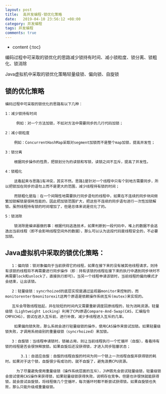 ```yaml
---
layout: post
title:  高并发编程-锁优化策略
date:   2019-04-10 23:56:12 +08:00
category: 并发编程
tags: 并发编程
comments: true
---
```


* content
{:toc}




编码过程中可采取的锁优化的思路减少锁持有时间、减小锁粒度、锁分离、锁粗化、锁消除

Java虚拟机中采取的锁优化策略轻量级锁、偏向锁、自旋锁













## 锁的优化策略

    编码过程中可采取的锁优化的思路有以下几种：

    1：减少锁持有时间

         例如：对一个方法加锁，不如对方法中需要同步的几行代码加锁；

    2：减小锁粒度

        例如：ConcurrentHashMap采取对segment加锁而不是整个map加锁，提高并发性；

    3：锁分离

        根据同步操作的性质，把锁划分为的读锁和写锁，读锁之间不互斥，提高了并发性。

    4：锁粗化

        这看起来与思路1有冲突，其实不然。思路1是针对一个线程中只有个别地方需要同步，所以把锁加在同步的语句上而不是更大的范围，减少线程持有锁的时间；

        而锁粗化是指：在一个间隔性地需要执行同步语句的线程中，如果在不连续的同步块间频繁加锁解锁是很耗性能的，因此把加锁范围扩大，把这些不连续的同步语句进行一次性加锁解锁。虽然线程持有锁的时间增加了，但是总体来说是优化了的。

    5：锁消除

        锁消除是编译器做的事：根据代码逃逸技术，如果判断到一段代码中，堆上的数据不会逃逸出当前线程（即不会影响线程空间外的数据），那么可以认为这段代码是线程安全的，不必要加锁。



## Java虚拟机中采取的锁优化策略：

       1：偏向锁：锁对象偏向于当前获得它的线程，如果在接下来的没有被其他线程请求，则持有该锁的线程将不再需要进行同步操作（即：持有该锁的线程在接下来的执行中遇到同步块时不再需要lock和unlock了，直接执行即可）。当另一个线程申请该锁时，当前线程的偏向模式才会结束，让出该锁。

       2：轻量级锁：syncrhoized的底层实现是通过监视器monitor来控制的，而monitorenter与monitorexit这两个原语是依赖操作系统互斥(mutex)来实现的。

       互斥会导致线程挂起，并在较短的时间内又需要重新调度回原线程的，较为消耗资源。轻量级锁（Lightweight Locking）利用了CPU原语Compare-And-Swap(CAS，汇编指令CMPXCHG)，尝试在进入互斥前，进行补救，减少多线程进入互斥的几率。

        如果偏向锁失败，那么系统会进行轻量级锁的操作，使用CAS操作来尝试加锁。如果轻量级锁失败，才调用系统级别的重量级锁（syncrhoized）来加锁。     

       3：自旋锁：当线程申请锁时，锁被占用，则让当前线程执行一个忙循环（自旋），看看持有锁的线程是否会很快释放锁。如果自旋后还没获得锁，才进入同步阻塞状态；

           3.1：自适应自旋：自旋的线程自旋的时间为同一个锁上一次线程自旋并获得锁的耗时。如果对于这个锁，自旋很少有成功的，就不自旋了，避免浪费CPU资源。

         为了尽量避免使用重量级锁（操作系统层面的互斥），JVM首先会尝试轻量级锁，轻量级锁会尝试使用CAS操作来获得锁，如果轻量级锁获得失败，说明存在竞争。但是也许很快就能获得锁，就会尝试自旋锁，将线程做几个空循环，每次循环时都不断尝试获得锁。如果自旋锁也失败，那么只能升级成重量级锁。
